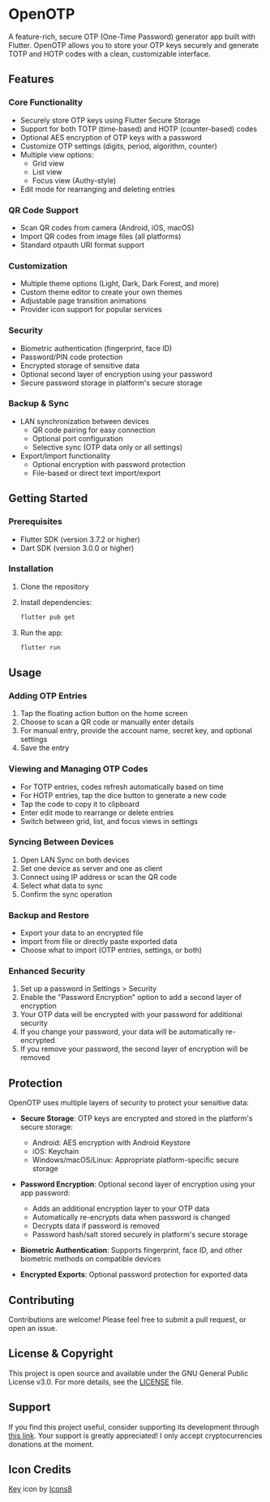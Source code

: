 # OpenOTP

A feature-rich, secure OTP (One-Time Password) generator app built with Flutter. OpenOTP allows you to store your OTP keys securely and generate TOTP and HOTP codes with a clean, customizable interface.

## Features

### Core Functionality

- Securely store OTP keys using Flutter Secure Storage
- Support for both TOTP (time-based) and HOTP (counter-based) codes
- Optional AES encryption of OTP keys with a password
- Customize OTP settings (digits, period, algorithm, counter)
- Multiple view options:
  - Grid view
  - List view
  - Focus view (Authy-style)
- Edit mode for rearranging and deleting entries

### QR Code Support

- Scan QR codes from camera (Android, iOS, macOS)
- Import QR codes from image files (all platforms)
- Standard otpauth URI format support

### Customization

- Multiple theme options (Light, Dark, Dark Forest, and more)
- Custom theme editor to create your own themes
- Adjustable page transition animations
- Provider icon support for popular services

### Security

- Biometric authentication (fingerprint, face ID)
- Password/PIN code protection
- Encrypted storage of sensitive data
- Optional second layer of encryption using your password
- Secure password storage in platform's secure storage

### Backup & Sync

- LAN synchronization between devices
  - QR code pairing for easy connection
  - Optional port configuration
  - Selective sync (OTP data only or all settings)
- Export/Import functionality
  - Optional encryption with password protection
  - File-based or direct text import/export

## Getting Started

### Prerequisites

- Flutter SDK (version 3.7.2 or higher)
- Dart SDK (version 3.0.0 or higher)

### Installation

1. Clone the repository
2. Install dependencies:

   ```bash
   flutter pub get
   ```

3. Run the app:

   ```bash
   flutter run
   ```

## Usage

### Adding OTP Entries

1. Tap the floating action button on the home screen
2. Choose to scan a QR code or manually enter details
3. For manual entry, provide the account name, secret key, and optional settings
4. Save the entry

### Viewing and Managing OTP Codes

- For TOTP entries, codes refresh automatically based on time
- For HOTP entries, tap the dice button to generate a new code
- Tap the code to copy it to clipboard
- Enter edit mode to rearrange or delete entries
- Switch between grid, list, and focus views in settings

### Syncing Between Devices

1. Open LAN Sync on both devices
2. Set one device as server and one as client
3. Connect using IP address or scan the QR code
4. Select what data to sync
5. Confirm the sync operation

### Backup and Restore

- Export your data to an encrypted file
- Import from file or directly paste exported data
- Choose what to import (OTP entries, settings, or both)

### Enhanced Security

1. Set up a password in Settings > Security
2. Enable the "Password Encryption" option to add a second layer of encryption
3. Your OTP data will be encrypted with your password for additional security
4. If you change your password, your data will be automatically re-encrypted
5. If you remove your password, the second layer of encryption will be removed

## Protection

OpenOTP uses multiple layers of security to protect your sensitive data:

- **Secure Storage**: OTP keys are encrypted and stored in the platform's secure storage:
  - Android: AES encryption with Android Keystore
  - iOS: Keychain
  - Windows/macOS/Linux: Appropriate platform-specific secure storage

- **Password Encryption**: Optional second layer of encryption using your app password:
  - Adds an additional encryption layer to your OTP data
  - Automatically re-encrypts data when password is changed
  - Decrypts data if password is removed
  - Password hash/salt stored securely in platform's secure storage

- **Biometric Authentication**: Supports fingerprint, face ID, and other biometric methods on compatible devices

- **Encrypted Exports**: Optional password protection for exported data

## Contributing

Contributions are welcome! Please feel free to submit a pull request, or open an issue.

## License & Copyright

This project is open source and available under the GNU General Public License v3.0. For more details, see the [LICENSE](LICENSE) file.

## Support

If you find this project useful, consider supporting its development through [this link](https://slipstreamm.github.io/donate). Your support is greatly appreciated!
I only accept cryptocurrencies donations at the moment.

## Icon Credits

[Key](https://icons8.com/icon/82753/key) icon by [Icons8](https://icons8.com)
